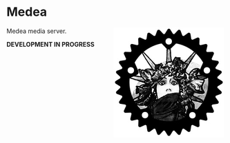 Medea
=====

<img align="right" src="https://raw.githubusercontent.com/instrumentisto/medea/master/logo.jpg">

Medea media server.

__DEVELOPMENT IN PROGRESS__
